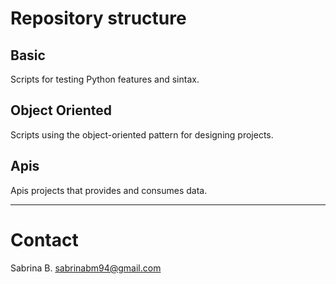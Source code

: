 # Repository structure

## Basic
Scripts for testing Python features and sintax.

## Object Oriented
Scripts using the object-oriented pattern for designing projects.

## Apis
Apis projects that provides and consumes data.

---

# Contact
Sabrina B.
sabrinabm94@gmail.com

